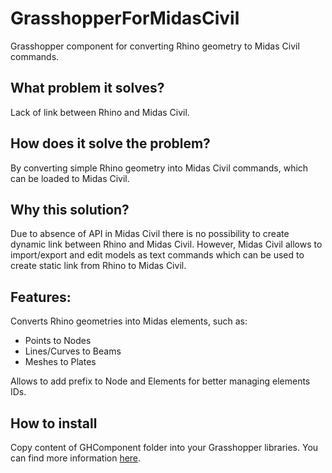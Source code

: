 # GrasshopperForMidasCivil
Grasshopper component for converting Rhino geometry to Midas Civil commands.

## What problem it solves?
Lack of link between Rhino and Midas Civil.

## How does it solve the problem?
By converting simple Rhino geometry into Midas Civil commands, which can be loaded to Midas Civil.

## Why this solution?
Due to absence of API in Midas Civil there is no possibility to create dynamic link between Rhino and Midas Civil. However, Midas Civil allows to import/export and edit
models as text commands which can be used to create static link from Rhino to Midas Civil.

## Features:
Converts Rhino geometries into Midas elements, such as:
- Points to Nodes
- Lines/Curves to Beams
- Meshes to Plates

Allows to add prefix to Node and Elements for better managing elements IDs.

## How to install
Copy content of GHComponent folder into your Grasshopper libraries. You can find more information [here](https://parametricbydesign.com/grasshopper/tutorials/installing-grasshopper-and-plugins/).

